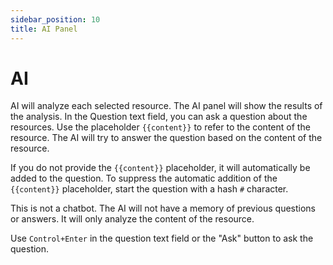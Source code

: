 ```yaml
---
sidebar_position: 10
title: AI Panel
---
```

# AI

AI will analyze each selected resource. The AI panel will show the results of the analysis.
In the Question text field, you can ask a question about the resources. Use the placeholder
`{{content}}` to refer to the content of the resource. The AI will try to answer the question
based on the content of the resource.

If you do not provide the `{{content}}` placeholder, it will automatically be added to the question.
To suppress the automatic addition of the `{{content}}` placeholder, start the question with a 
hash `#` character.

This is not a chatbot. The AI will not have a memory of previous questions or answers. 
It will only analyze the content of the resource.

Use `Control+Enter` in the question text field or the "Ask" button to ask the question.